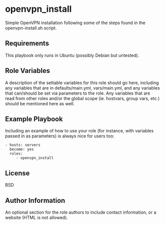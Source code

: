 openvpn_install
=========

Simple OpenVPN installation following some of the steps found in the openvpn-install.sh script.

Requirements
------------

This playbook only runs in Ubuntu (possibly Debian but untested).

Role Variables
--------------

A description of the settable variables for this role should go here, including any variables that are in defaults/main.yml, vars/main.yml, and any variables that can/should be set via parameters to the role. Any variables that are read from other roles and/or the global scope (ie. hostvars, group vars, etc.) should be mentioned here as well.

Example Playbook
----------------

Including an example of how to use your role (for instance, with variables passed in as parameters) is always nice for users too:

    - hosts: servers
      become: yes
      roles:
         - openvpn_install

License
-------

BSD

Author Information
------------------

An optional section for the role authors to include contact information, or a website (HTML is not allowed).
